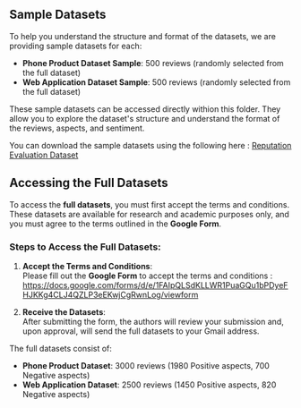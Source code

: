 
## Sample Datasets

To help you understand the structure and format of the datasets, we are providing sample datasets for each:

- **Phone Product Dataset Sample**: 500 reviews (randomly selected from the full dataset)
- **Web Application Dataset Sample**: 500 reviews (randomly selected from the full dataset)

These sample datasets can be accessed directly withion this folder. They allow you to explore the dataset's structure and understand the format of the reviews, aspects, and sentiment.

You can download the sample datasets using the following here : [Reputation Evaluation Dataset](Multilingual-Reputation-Generation-System/Reputation%20Evaluation%20Datasets/)


## Accessing the Full Datasets

To access the **full datasets**, you must first accept the terms and conditions. These datasets are available for research and academic purposes only, and you must agree to the terms outlined in the **Google Form**.

### Steps to Access the Full Datasets:

1. **Accept the Terms and Conditions**:  
   Please fill out the **Google Form** to accept the terms and conditions : https://docs.google.com/forms/d/e/1FAIpQLSdKLLWR1PuaGQu1bPDyeFHJKKg4CLJ4QZLP3eEKwjCgRwnLog/viewform

2. **Receive the Datasets**:  
   After submitting the form, the authors will review your submission and, upon approval, will send the full datasets to your Gmail address.

The full datasets consist of:
- **Phone Product Dataset**: 3000 reviews (1980 Positive aspects, 700 Negative aspects)
- **Web Application Dataset**: 2500 reviews (1450 Positive aspects, 820 Negative aspects)
